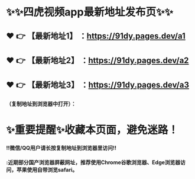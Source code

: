 # :sparkles::sparkles:四虎视频app最新地址发布页:sparkles::sparkles:

 :heart: :point_right: 【最新地址1】 ：https://91dy.pages.dev/a1
 ------
 :heart: :point_right: 【最新地址2】 ：https://91dy.pages.dev/a2
 ------
 :heart: :point_right: 【最新地址3】 ：https://91dy.pages.dev/a3
 ------


#### （复制地址到浏览器中打开）：
# :sparkles:重要提醒:sparkles:收藏本页面，避免迷路！
#### ‼️微信/QQ用户请长按复制地址到浏览器里访问‼
#### :近期部分国产浏览器屏蔽网址，推荐使用Chrome谷歌浏览器、Edge浏览器访问，苹果使用自带浏览safari。

